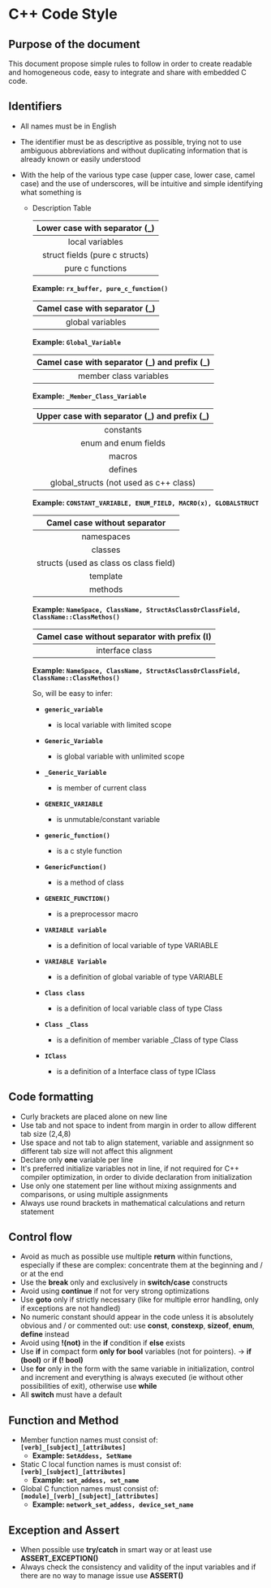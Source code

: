 # C++ Code Style


## Purpose of the document


This document propose simple rules to follow in order to create readable and homogeneous code, easy to integrate and share with embedded C code.


## Identifiers

- All names must be in English
- The identifier must be as descriptive as possible, trying not to use ambiguous abbreviations and without duplicating information that is already known or easily understood
- With the help of the various type case (upper case, lower case, camel case) and the use of underscores, will be intuitive and simple identifying what something is

	* Description Table

		| Lower case with separator (\_) |
		|:------------------------------:|
		| local variables                |
		| struct fields (pure c structs) |
		| pure c functions               |
		
		**Example: `rx_buffer, pure_c_function()`**
		
	
		| Camel case with separator (\_) |
		|:------------------------------:|
		| global variables               |
		
		**Example: `Global_Variable`**
		
		
		| Camel case with separator (\_) and prefix (\_) |
		|:----------------------------------------------:|
		| member class variables                         |
		
		**Example: `_Member_Class_Variable`**
				
	
		| Upper case with separator (\_) and prefix (\_) |
		|:----------------------------------------------:|
		| constants                                      |
		| enum and enum fields                           |
		| macros                                         |
		| defines                                        |
		| global_structs (not used as c++ class)         |
		
		**Example: `CONSTANT_VARIABLE, ENUM_FIELD, MACRO(x), GLOBALSTRUCT`**
		
	
		| Camel case without separator                   |
		|:----------------------------------------------:|
		| namespaces                                     |
		| classes                                        |
		| structs (used as class os class field)         |
		| template                                       |
		| methods                                        |
	
		**Example: `NameSpace, ClassName, StructAsClassOrClassField, ClassName::ClassMethos()`**

		| Camel case without separator with prefix (I)   |
		|:----------------------------------------------:|
		| interface class                                |
	
		**Example: `NameSpace, ClassName, StructAsClassOrClassField, ClassName::ClassMethos()`**
		
		So, will be easy to infer:
		
		- **`generic_variable`** 
			+ is local variable with limited scope
			
		- **`Generic_Variable`** 
			+ is global variable with unlimited scope 
		
		- **`_Generic_Variable`** 
			+ is member of current class

		- **`GENERIC_VARIABLE`** 
			+ is unmutable/constant variable
			
		- **`generic_function()`** 
			+ is a c style function
			
		- **`GenericFunction()`**
			+ is a method of class

		- **`GENERIC_FUNCTION()`** 
			+ is a preprocessor macro 
			
		- **`VARIABLE variable`**
			+ is a definition of local variable of type VARIABLE

		- **`VARIABLE Variable`**
			+ is a definition of global variable of type VARIABLE
			
		- **`Class class`**
			+ is a definition of local variable class of type Class

		- **`Class _Class`**
			+ is a definition of member variable _Class of type Class
			
		- **`IClass`**
			+ is a definition of a Interface class of type IClass
			
## Code formatting

- Curly brackets are placed alone on new line
- Use tab and not space to indent from margin in order to allow different tab size (2,4,8)
- Use space and not tab to align statement, variable and assignment so different tab size will not affect this alignment
- Declare only **one** variable per line
- It's preferred initialize variables not in line, if not required for C++ compiler optimization, in order to divide declaration from initialization
- Use only one statement per line without mixing assignments and comparisons, or using multiple assignments 
- Always use round brackets in mathematical calculations and return statement

## Control flow

- Avoid as much as possible use multiple **return** within functions, especially if these are complex: concentrate them at the beginning and / or at the end
- Use the **break** only and exclusively in **switch/case** constructs
- Avoid using **continue** if not for very strong optimizations
- Use **goto** only if strictly necessary (like for multiple error handling, only if exceptions are not handled)
- No numeric constant should appear in the code unless it is absolutely obvious and / or commented out: use **const**, **constexp**, **sizeof**, **enum**, **define** instead
- Avoid using **!(not)** in the **if** condition if **else** exists
- Use **if** in compact form **only for bool** variables (not for pointers). → **if (bool)** or **if (! bool)**
- Use **for** only in the form with the same variable in initialization, control and increment and everything is always executed (ie without other possibilities of exit), otherwise use **while**
- All **switch** must have a default

## Function and Method

- Member function names must consist of: **`[verb]_[subject]_[attributes]`**
	+ **Example: `SetAddess, SetName`**	
- Static C local function names is must consist of: **`[verb]_[subject]_[attributes]`**
	+ **Example: `set_addess, set_name`**
- Global C function names must consist of: **`[module]_[verb]_[subject]_[attributes]`**
	+ **Example: `network_set_addess, device_set_name`**


## Exception and Assert

- When possible use **try/catch** in smart way or at least use **ASSERT_EXCEPTION()**
- Always check the consistency and validity of the input variables and if there are no way to manage issue use **ASSERT()**




		
		

